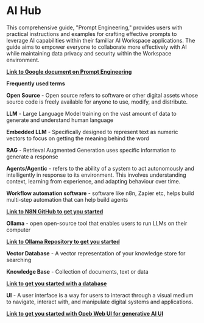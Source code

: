 # AI Hub

This comprehensive guide, "Prompt Engineering," provides users with practical instructions and examples for crafting effective prompts to leverage AI capabilities within their familiar AI Workspace applications. The guide aims to empower everyone to collaborate more effectively with AI while maintaining data privacy and security within the Workspace environment.

[**Link to Google document on Prompt Engineering**](https://github.com/bresciacolloquium/ai-learning-hub/blob/main/22365_3_Prompt%20Engineering_v7.pdf)

**Frequently used terms**

**Open Source** - Open source refers to software or other digital assets whose source code is freely available for anyone to use, modify, and distribute.

**LLM** - Large Language Model training on the vast amount of data to generate and understand human language

**Embedded LLM** - Specifically designed to represent text as numeric vectors to focus on getting the meaning behind the word

**RAG** - Retrieval Augmented Generation uses specific information to generate a response

**Agents/Agentic** - refers to the ability of a system to act autonomously and intelligently in response to its environment. This involves understanding context, learning from experience, and adapting behaviour over time.

**Workflow automation software** - software like n8n, Zapier etc, helps build multi-step automation that can help build agents

[**Link to N8N GitHub to get you started**](https://github.com/n8n-io)

**Ollama** - open open-source tool that enables users to run LLMs on their computer

[**Link to Ollama Repository to get you started**](https://github.com/ollama/ollama)

**Vector Database** - A vector representation of your knowledge store for searching

**Knowledge Base** - Collection of documents, text or data

[**Link to get you started with a database**](https://github.com/supabase/supabase)

**UI** - A user interface is a way for users to interact through a visual medium to navigate, interact with, and manipulate digital systems and applications.

[**Link to get you started with Opeb Web UI for generative AI UI**](https://github.com/open-webui/open-webui)
